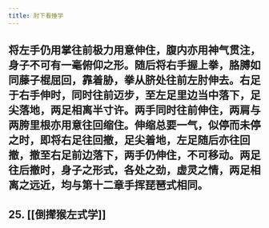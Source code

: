```yaml
---
title: 肘下看捶学
---
```


## 将左手仍用掌往前极力用意伸住，腹内亦用神气贯注，身子不可有一毫俯仰之形。随后将右手握上拳，胳膊如同藤子棍屈回，靠着胁，拳从脐处往前左肘伸去。右足于右手伸时，同时往前迈步，至左足里边当中落下，足尖落地，两足相离半寸许。两手同时往前伸住，两肩与两胯里根亦用意往回缩住。伸缩总要一气，似停而未停之时，即将右足往回撤，足尖着地，左足随后亦往回撤，撤至右足前边落下，两手仍伸住，不可移动。两足往后撤时，身子之形式，各处之劲，虚灵之情，两足相离之远近，均与第十二章手挥琵琶式相同。
## 25. [[倒撵猴左式学]]
##
